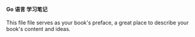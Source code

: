 #### Go 语言 学习笔记

This file file serves as your book's preface, a great place to describe your book's content and ideas.

